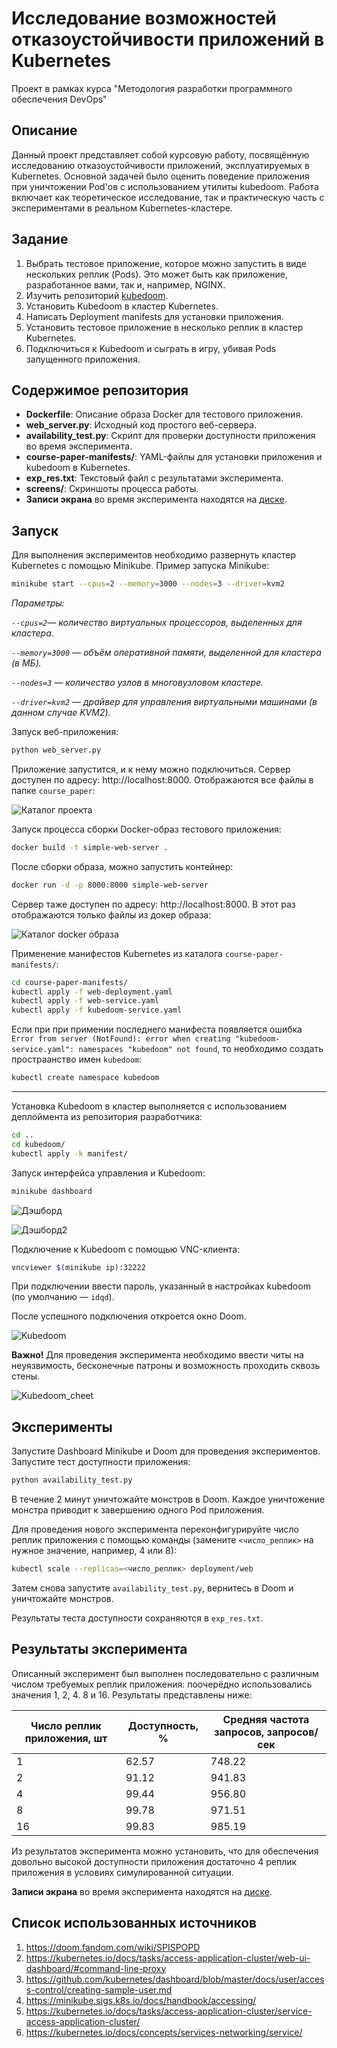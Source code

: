 # Исследование возможностей отказоустойчивости приложений в Kubernetes
Проект в рамках курса "Методология разработки программного обеспечения DevOps"

## Описание

Данный проект представляет собой курсовую работу, посвящённую исследованию отказоустойчивости приложений, эксплуатируемых в Kubernetes. Основной задачей было оценить поведение приложения при уничтожении Pod'ов с использованием утилиты kubedoom. Работа включает как теоретическое исследование, так и практическую часть с экспериментами в реальном Kubernetes-кластере.

## Задание
1. Выбрать тестовое приложение, которое можно запустить в виде нескольких реплик (Pods). Это может быть как приложение, разработанное вами, так и, например, NGINX.
2. Изучить репозиторий [kubedoom](https://github.com/storax/kubedoom).
3. Установить Kubedoom в кластер Kubernetes.
4. Написать Deployment manifests для установки приложения.
5. Установить тестовое приложение в несколько реплик в кластер Kubernetes.
6. Подключиться к Kubedoom и сыграть в игру, убивая Pods запущенного приложения.

## Содержимое репозитория

- **Dockerfile**: Описание образа Docker для тестового приложения.
- **web_server.py**: Исходный код простого веб-сервера.
- **availability_test.py**: Скрипт для проверки доступности приложения во время эксперимента.
- **course-paper-manifests/**: YAML-файлы для установки приложения и kubedoom в Kubernetes.
- **exp_res.txt**: Текстовый файл с результатами эксперимента.
- **screens/**: Скриншоты процесса работы.
- **Записи экрана** во время эксперимента находятся на [диске](https://drive.google.com/drive/folders/1VqcuCw3IaPVtw4j6ePRywP895PkENoX1?usp=sharing).

## Запуск
Для выполнения экспериментов необходимо развернуть кластер Kubernetes с помощью Minikube. Пример запуска Minikube:

```bash
minikube start --cpus=2 --memory=3000 --nodes=3 --driver=kvm2
```
*Параметры:*

*`--cpus=2`— количество виртуальных процессоров, выделенных для кластера.*

*`--memory=3000` — объём оперативной памяти, выделенной для кластера (в МБ).*

*`--nodes=3` — количество узлов в многовузловом кластере.*

*`--driver=kvm2` — драйвер для управления виртуальными машинами (в данном случае KVM2).*

Запуск веб-приложения:
```bash
python web_server.py 
```
Приложение запустится, и к нему можно подключиться. Сервер доступен по адресу: http://localhost:8000. Отображаются все файлы в папке `course_paper`:

![Каталог проекта](/screens/web_server.png)

Запуск процесса сборки Docker-образ тестового приложения:
```bash
docker build -t simple-web-server .
```

После сборки образа, можно запустить контейнер:
```bash
docker run -d -p 8000:8000 simple-web-server
```
Сервер таже доступен по адресу: http://localhost:8000. В этот раз отображаются только файлы из докер образа:

![Каталог docker образа](/screens/web_docker.png)

Применение манифестов Kubernetes из каталога `course-paper-manifests/`:
```bash
cd course-paper-manifests/
kubectl apply -f web-deployment.yaml 
kubectl apply -f web-service.yaml 
kubectl apply -f kubedoom-service.yaml 
```
Если при при примении последнего манифеста появляется ошибка `Error from server (NotFound): error when creating "kubedoom-service.yaml": namespaces "kubedoom" not found`, то необходимо создать простраанство имен `kubedoom`:
```bash
kubectl create namespace kubedoom
```
---
Установка Kubedoom в кластер выполняется с использованием деплоймента из репозитория разработчика:
```bash
cd ..
cd kubedoom/
kubectl apply -k manifest/ 
```

Запуск интерфейса управления и Kubedoom:
```bash
minikube dashboard
```
![Дэшборд](screens/minikube%20dasboard%20worloads.png)


![Дэшборд2](/screens/minicube%20dasboard%20nodes.png)

Подключение к Kubedoom с помощью VNC-клиента:
```bash
vncviewer $(minikube ip):32222
```
При подключении ввести пароль, указанный в настройках kubedoom (по умолчанию — `idqd`).

После успешного подключения откроется окно Doom. 

![Kubedoom](/screens/kubedoom.png)

**Важно!** Для проведения эксперимента необходимо ввести читы на неуязвимость, бесконечные патроны и возможность проходить сквозь стены.

![Kubedoom_cheet](/screens/kubedoom%20action%20.png)


## Эксперименты

Запустите Dashboard Minikube и Doom для проведения экспериментов.
Запустите тест доступности приложения:
```bash
python availability_test.py
```

В течение 2 минут уничтожайте монстров в Doom. Каждое уничтожение монстра приводит к завершению одного Pod приложения.

Для проведения нового эксперимента переконфигурируйте число реплик приложения с помощью команды (замените `<число_реплик>` на нужное значение, например, 4 или 8):
```bash
kubectl scale --replicas=<число_реплик> deployment/web
```
Затем снова запустите `availability_test.py`, вернитесь в Doom и уничтожайте монстров.

Результаты теста доступности сохраняются в `exp_res.txt`.


## Результаты эксперимента

Описанный эксперимент был выполнен последовательно с различным числом требуемых реплик приложения: поочерёдно использовались значения 1, 2, 4. 8 и 16. Результаты представлены ниже:

| Число реплик приложения, шт | Доступность, % | Средняя частота запросов, запросов/сек |
|-----------------------------|----------------|----------------------------------------|
| 1                           | 62.57          | 748.22                                 |
| 2                           | 91.12          | 941.83                                 |
| 4                           | 99.44          | 956.80                                 |
| 8                           | 99.78          | 971.51                                 |
| 16                          | 99.83          | 985.19                                 |

Из результатов эксперимента можно установить, что для обеспечения довольно высокой доступности приложения достаточно 4 реплик приложения в условиях симулированной ситуации.

**Записи экрана** во время эксперимента находятся на [диске](https://drive.google.com/drive/folders/1VqcuCw3IaPVtw4j6ePRywP895PkENoX1?usp=sharing).

## Список использованных источников
1. https://doom.fandom.com/wiki/SPISPOPD
2. https://kubernetes.io/docs/tasks/access-application-cluster/web-ui-dashboard/#command-line-proxy
3. https://github.com/kubernetes/dashboard/blob/master/docs/user/access-control/creating-sample-user.md
4. https://minikube.sigs.k8s.io/docs/handbook/accessing/
5. https://kubernetes.io/docs/tasks/access-application-cluster/service-access-application-cluster/
6. https://kubernetes.io/docs/concepts/services-networking/service/
